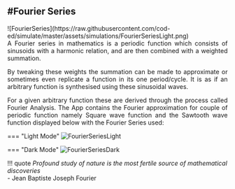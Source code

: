 #Fourier Series
---
<div style="float:right">
  ![FourierSeries](https://raw.githubusercontent.com/cod-ed/simulate/master/assets/simulations/FourierSeriesLight.png)
</div>

<p align="justify">
A Fourier series in mathematics is a periodic function which consists of sinusoids with a
harmonic relation, and are then combined with a weighted summation.</p>

<p align="justify">
By tweaking these weights the summation can be made to approximate or sometimes even replicate a function in its
one period/cycle. It is as if an arbitrary function is synthesised using these sinusoidal waves.</p>

<p align="justify">
For a given arbitrary function these are derived through the process called Fourier Analysis. The
App contains the Fourier approximation for couple of periodic function namely Square wave
function and the Sawtooth wave function displayed below with the Fourier Series used:</p>  

=== "Light Mode"
    ![FourierSeriesLight](https://raw.githubusercontent.com/cod-ed/assets/simulate/simulations/FourierSeriesLight.png)
  
=== "Dark Mode"
    ![FourierSeriesDark](https://raw.githubusercontent.com/cod-ed/assets/simulate/simulations/FourierSeriesDark.png)

!!! quote 
    *Profound study of nature is the most fertile source of mathematical discoveries*  
    - Jean Baptiste Joseph Fourier